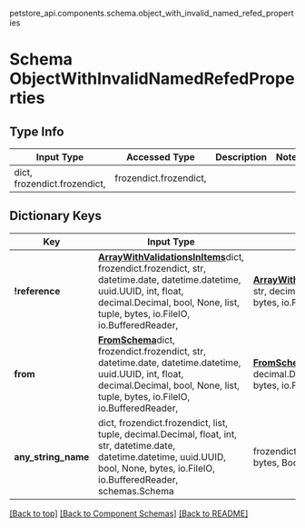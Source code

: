 petstore_api.components.schema.object_with_invalid_named_refed_properties
# Schema ObjectWithInvalidNamedRefedProperties

## Type Info
Input Type | Accessed Type | Description | Notes
------------ | ------------- | ------------- | -------------
dict, frozendict.frozendict,  | frozendict.frozendict,  |  |

## Dictionary Keys
Key | Input Type | Accessed Type | Description | Notes
------------ | ------------- | ------------- | ------------- | -------------
**!reference** | [**ArrayWithValidationsInItems**](array_with_validations_in_items.ArrayWithValidationsInItems.md)dict, frozendict.frozendict, str, datetime.date, datetime.datetime, uuid.UUID, int, float, decimal.Decimal, bool, None, list, tuple, bytes, io.FileIO, io.BufferedReader,  | [**ArrayWithValidationsInItems**](array_with_validations_in_items.ArrayWithValidationsInItems.md)frozendict.frozendict, str, decimal.Decimal, BoolClass, NoneClass, tuple, bytes, io.FileIO |  |
**from** | [**FromSchema**](from_schema.FromSchema.md)dict, frozendict.frozendict, str, datetime.date, datetime.datetime, uuid.UUID, int, float, decimal.Decimal, bool, None, list, tuple, bytes, io.FileIO, io.BufferedReader,  | [**FromSchema**](from_schema.FromSchema.md)frozendict.frozendict, str, decimal.Decimal, BoolClass, NoneClass, tuple, bytes, io.FileIO |  |
**any_string_name** | dict, frozendict.frozendict, list, tuple, decimal.Decimal, float, int, str, datetime.date, datetime.datetime, uuid.UUID, bool, None, bytes, io.FileIO, io.BufferedReader, schemas.Schema | frozendict.frozendict, tuple, decimal.Decimal, str, bytes, BoolClass, NoneClass, FileIO | any string name can be used but the value must be the correct type | [optional]

[[Back to top]](#top) [[Back to Component Schemas]](../../../README.md#Component-Schemas) [[Back to README]](../../../README.md)
